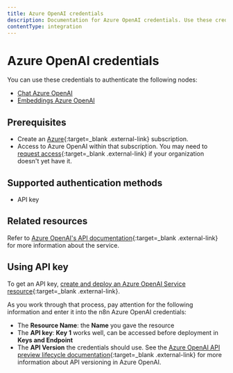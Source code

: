 ```yaml
---
title: Azure OpenAI credentials
description: Documentation for Azure OpenAI credentials. Use these credentials to authenticate OpenAI in n8n, a workflow automation platform.
contentType: integration
---
```


# Azure OpenAI credentials

You can use these credentials to authenticate the following nodes:

- [Chat Azure OpenAI](/integrations/builtin/cluster-nodes/sub-nodes/n8n-nodes-langchain.lmchatazureopenai)
- [Embeddings Azure OpenAI](/integrations/builtin/cluster-nodes/sub-nodes/n8n-nodes-langchain.embeddingsazureopenai)

## Prerequisites

- Create an [Azure](https://azure.microsoft.com){:target=_blank .external-link} subscription.
- Access to Azure OpenAI within that subscription. You may need to [request access](https://aka.ms/oai/access){:target=_blank .external-link} if your organization doesn't yet have it.

## Supported authentication methods

- API key

## Related resources

Refer to [Azure OpenAI's API documentation](https://learn.microsoft.com/en-us/azure/ai-services/openai/reference){:target=_blank .external-link} for more information about the service.

## Using API key

To get an API key, [create and deploy an Azure OpenAI Service resource](https://learn.microsoft.com/en-us/azure/ai-services/openai/how-to/create-resource){:target=_blank .external-link}.

As you work through that process, pay attention for the following information and enter it into the n8n Azure OpenAI credentials:

- The **Resource Name**: the **Name** you gave the resource
- The **API key**: **Key 1** works well, can be accessed before deployment in **Keys and Endpoint**
- The **API Version** the credentials should use. See the [Azure OpenAI API preview lifecycle documentation](https://learn.microsoft.com/en-us/azure/ai-services/openai/api-version-deprecation){:target=_blank .external-link} for more information about API versioning in Azure OpenAI.
